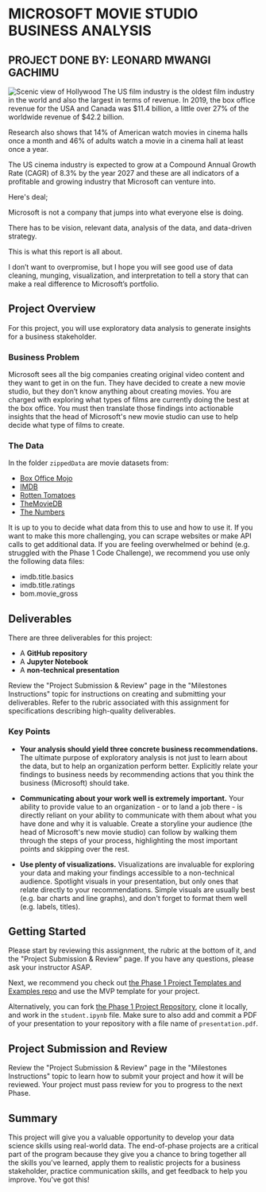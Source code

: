 # MICROSOFT MOVIE STUDIO BUSINESS ANALYSIS
## PROJECT DONE BY: LEONARD MWANGI GACHIMU
![Scenic view of Hollywood](https://github.com/leogachimu/Microsoft-Movie-Business-Analysis/assets/122081776/14d65c79-e38e-4d71-abe6-152fa8756d61)
The US film industry is the oldest film industry in the world and also the largest in terms of revenue. In 2019, the box office revenue for the USA and Canada was $11.4 billion, a little over 27% of the worldwide revenue of $42.2 billion.

Research also shows that 14% of American watch movies in cinema halls once a month and 46% of adults watch a movie in a cinema hall at least once a year.

The US cinema industry is expected to grow at a Compound Annual Growth Rate (CAGR) of 8.3% by the year 2027 and these are all indicators of a profitable and growing industry that Microsoft can venture into.

Here's deal;

Microsoft is not a company that jumps into what everyone else is doing.

There has to be vision, relevant data, analysis of the data, and data-driven strategy.

This is what this report is all about.

I don’t want to overpromise, but I hope you will see good use of data cleaning, munging, visualization, and interpretation to tell a story that can make a real difference to Microsoft’s portfolio.

## Project Overview

For this project, you will use exploratory data analysis to generate insights for a business stakeholder.

### Business Problem

Microsoft sees all the big companies creating original video content and they want to get in on the fun. They have decided to create a new movie studio, but they don’t know anything about creating movies. You are charged with exploring what types of films are currently doing the best at the box office. You must then translate those findings into actionable insights that the head of Microsoft's new movie studio can use to help decide what type of films to create.

### The Data

In the folder `zippedData` are movie datasets from:

* [Box Office Mojo](https://www.boxofficemojo.com/)
* [IMDB](https://www.imdb.com/)
* [Rotten Tomatoes](https://www.rottentomatoes.com/)
* [TheMovieDB](https://www.themoviedb.org/)
* [The Numbers](https://www.the-numbers.com/)

It is up to you to decide what data from this to use and how to use it. If you want to make this more challenging, you can scrape websites or make API calls to get additional data. If you are feeling overwhelmed or behind (e.g. struggled with the Phase 1 Code Challenge), we recommend you use only the following data files:

* imdb.title.basics
* imdb.title.ratings
* bom.movie_gross

## Deliverables

There are three deliverables for this project:

* A **GitHub repository**
* A **Jupyter Notebook**
* A **non-technical presentation**

Review the "Project Submission & Review" page in the "Milestones Instructions" topic for instructions on creating and submitting your deliverables. Refer to the rubric associated with this assignment for specifications describing high-quality deliverables.

### Key Points

* **Your analysis should yield three concrete business recommendations.** The ultimate purpose of exploratory analysis is not just to learn about the data, but to help an organization perform better. Explicitly relate your findings to business needs by recommending actions that you think the business (Microsoft) should take.

* **Communicating about your work well is extremely important.** Your ability to provide value to an organization - or to land a job there - is directly reliant on your ability to communicate with them about what you have done and why it is valuable. Create a storyline your audience (the head of Microsoft's new movie studio) can follow by walking them through the steps of your process, highlighting the most important points and skipping over the rest.

* **Use plenty of visualizations.** Visualizations are invaluable for exploring your data and making your findings accessible to a non-technical audience. Spotlight visuals in your presentation, but only ones that relate directly to your recommendations. Simple visuals are usually best (e.g. bar charts and line graphs), and don't forget to format them well (e.g. labels, titles).

## Getting Started

Please start by reviewing this assignment, the rubric at the bottom of it, and the "Project Submission & Review" page. If you have any questions, please ask your instructor ASAP.

Next, we recommend you check out [the Phase 1 Project Templates and Examples repo](https://github.com/learn-co-curriculum/dsc-project-template) and use the MVP template for your project.

Alternatively, you can fork [the Phase 1 Project Repository](https://github.com/learn-co-curriculum/dsc-phase-1-project), clone it locally, and work in the `student.ipynb` file. Make sure to also add and commit a PDF of your presentation to your repository with a file name of `presentation.pdf`.

## Project Submission and Review

Review the "Project Submission & Review" page in the "Milestones Instructions" topic to learn how to submit your project and how it will be reviewed. Your project must pass review for you to progress to the next Phase.

## Summary

This project will give you a valuable opportunity to develop your data science skills using real-world data. The end-of-phase projects are a critical part of the program because they give you a chance to bring together all the skills you've learned, apply them to realistic projects for a business stakeholder, practice communication skills, and get feedback to help you improve. You've got this!
